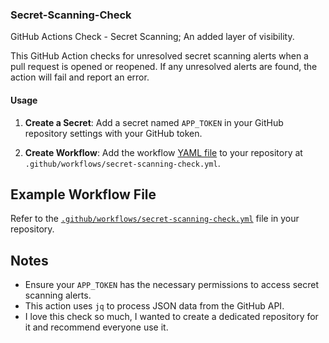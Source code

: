 ### Secret-Scanning-Check
GitHub Actions Check - Secret Scanning; An added layer of visibility.

This GitHub Action checks for unresolved secret scanning alerts when a pull request is opened or reopened. If any unresolved alerts are found, the action will fail and report an error.

#### Usage

1. **Create a Secret**: Add a secret named `APP_TOKEN` in your GitHub repository settings with your GitHub token.

2. **Create Workflow**: Add the workflow [YAML file](secret-scanning-check.yml) to your repository at `.github/workflows/secret-scanning-check.yml`.

## Example Workflow File

Refer to the [`.github/workflows/secret-scanning-check.yml`](.github/workflows/secret-scanning-check.yml) file in your repository.

## Notes

- Ensure your `APP_TOKEN` has the necessary permissions to access secret scanning alerts.
- This action uses `jq` to process JSON data from the GitHub API.
- I love this check so much, I wanted to create a dedicated repository for it and recommend everyone use it.
